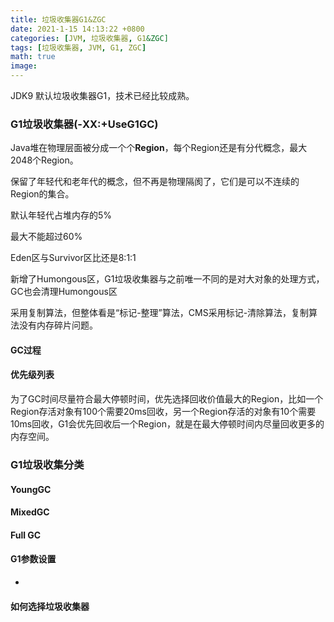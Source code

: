 ```yaml
---
title: 垃圾收集器G1&ZGC
date: 2021-1-15 14:13:22 +0800
categories: [JVM, 垃圾收集器, G1&ZGC]
tags: [垃圾收集器, JVM, G1, ZGC]
math: true
image: 
---
```


JDK9 默认垃圾收集器G1，技术已经比较成熟。

### G1垃圾收集器(-XX:+UseG1GC)

Java堆在物理层面被分成一个个**Region**，每个Region还是有分代概念，最大2048个Region。

保留了年轻代和老年代的概念，但不再是物理隔阂了，它们是可以不连续的Region的集合。

默认年轻代占堆内存的5%

最大不能超过60%

Eden区与Survivor区比还是8:1:1

新增了Humongous区，G1垃圾收集器与之前唯一不同的是对大对象的处理方式，GC也会清理Humongous区

采用复制算法，但整体看是“标记-整理”算法，CMS采用标记-清除算法，复制算法没有内存碎片问题。

#### GC过程





#### 优先级列表

为了GC时间尽量符合最大停顿时间，优先选择回收价值最大的Region，比如一个Region存活对象有100个需要20ms回收，另一个Region存活的对象有10个需要10ms回收，G1会优先回收后一个Region，就是在最大停顿时间内尽量回收更多的内存空间。



### G1垃圾收集分类



#### YoungGC



#### MixedGC





#### Full GC



#### G1参数设置

- 



#### 如何选择垃圾收集器

